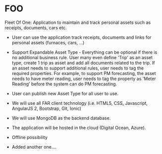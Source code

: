 # FOO
Fleet Of One: Application to maintain and track personal assets such as receipts, documents, cars etc.


- User can use the application track receipts, documents and links for personal assets (furnaces, cars, ...)
- Support Expandable Asset Type - Everything can be optional if there is no additional business rule. User many even define 'Trip' as an asset type, create 1 trip as asset and add all documents related to the trip. If an asset needs to support additional rules, user needs to tag the required properties. For example, to support PM forecasting, the asset needs to have meter reading, user needs to tag the property as 'Meter Reading' before the system can do PM forecasting.
- User can publish new Asset Type for all user to use.
- We will use all FAR client technology (i.e. HTML5, CSS, Javascript, AngularJS 2, Bootstrap, Git, Ionic)
- We will use MongoDB as the backend database.
- The application will be hosted in the cloud (Digital Ocean, Azure). 
- Offline possibility


- Added another one....

